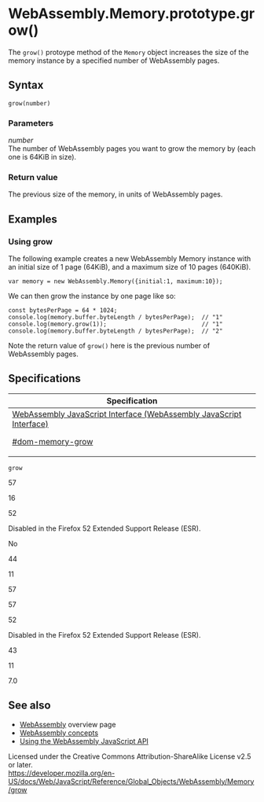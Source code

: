 # WebAssembly.Memory.prototype.grow()

The `grow()` protoype method of the `Memory` object increases the size of the memory instance by a specified number of WebAssembly pages.

## Syntax

    grow(number)

### Parameters

_number_  
The number of WebAssembly pages you want to grow the memory by (each one is 64KiB in size).

### Return value

The previous size of the memory, in units of WebAssembly pages.

## Examples

### Using grow

The following example creates a new WebAssembly Memory instance with an initial size of 1 page (64KiB), and a maximum size of 10 pages (640KiB).

    var memory = new WebAssembly.Memory({initial:1, maximum:10});

We can then grow the instance by one page like so:

    const bytesPerPage = 64 * 1024;
    console.log(memory.buffer.byteLength / bytesPerPage);  // "1"
    console.log(memory.grow(1));                           // "1"
    console.log(memory.buffer.byteLength / bytesPerPage);  // "2"

Note the return value of `grow()` here is the previous number of WebAssembly pages.

## Specifications

<table><thead><tr class="header"><th>Specification</th></tr></thead><tbody><tr class="odd"><td><a href="https://webassembly.github.io/spec/js-api/#dom-memory-grow">WebAssembly JavaScript Interface (WebAssembly JavaScript Interface) 
<br/>

<span class="small">#dom-memory-grow</span></a></td></tr></tbody></table>

`grow`

57

16

52

Disabled in the Firefox 52 Extended Support Release (ESR).

No

44

11

57

57

52

Disabled in the Firefox 52 Extended Support Release (ESR).

43

11

7.0

## See also

-   [WebAssembly](https://developer.mozilla.org/en-US/docs/WebAssembly) overview page
-   [WebAssembly concepts](https://developer.mozilla.org/en-US/docs/WebAssembly/Concepts)
-   [Using the WebAssembly JavaScript API](https://developer.mozilla.org/en-US/docs/WebAssembly/Using_the_JavaScript_API)

 
Licensed under the Creative Commons Attribution-ShareAlike License v2.5 or later.  
<a href="https://developer.mozilla.org/en-US/docs/Web/JavaScript/Reference/Global_Objects/WebAssembly/Memory/grow" class="_attribution-link">https://developer.mozilla.org/en-US/docs/Web/JavaScript/Reference/Global_Objects/WebAssembly/Memory/grow</a>
